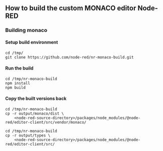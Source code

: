 How to build the custom MONACO editor Node-RED
----------------------------------------------

### Building monaco


#### Setup build environment

    cd /tmp/
    git clone https://github.com/node-red/nr-monaco-build.git


#### Run the build

    cd /tmp/nr-monaco-build
    npm install
    npm build

#### Copy the built versions back

    cd /tmp/nr-monaco-build
    cp -r output/monaco/dist \
        <node-red-source-directory>/packages/node_modules/@node-red/editor-client/src/vendor/monaco/

    cd /tmp/nr-monaco-build
    cp -r output/types \
        <node-red-source-directory>/packages/node_modules/@node-red/editor-client/src/
